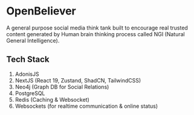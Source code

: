 # OpenBeliever

A general purpose social media think tank built to encourage real trusted content generated by Human brain thinking process called NGI (Natural General Intelligence).

## Tech Stack

1. AdonisJS
2. NextJS (React 19, Zustand, ShadCN, TailwindCSS)
3. Neo4j (Graph DB for Social Relations)
4. PostgreSQL
5. Redis (Caching & Websocket)
6. Websockets (for realtime communication & online status)
